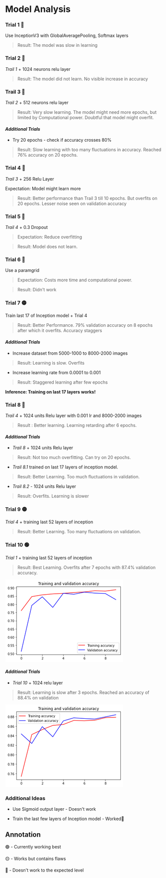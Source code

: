 # Model Analysis
### Trial 1 🔴

Use InceptionV3 with GlobalAveragePooling, Softmax layers

> Result: The model was slow in learning

### Trial 2 🔴

*Trail 1* + 1024 neurons relu layer

> Result: The model did not learn. No visible increase in accuracy

### Trail 3 🔴

*Trail 2* + 512 neurons relu layer

> Result: Very slow learning. The model might need more epochs, but limited by Computational power. Doubtful that model might overfit.

#### *Additional Trials*

  * Try 20 epochs - check if accuracy crosses 80%
  > Result: Slow learning with too many fluctuations in accuracy. Reached 76% accuracy on 20 epochs.

### Trial 4 🔴

*Trail 3* + 256 Relu Layer

Expectation: Model might learn more

> Result: Better performance than Trail 3 till 10 epochs. But overfits on 20 epochs. Lesser noise seen on validation accuracy

### Trial 5 🔴

*Trail 4* + 0.3 Dropout

> Expectation: Reduce overfitting

> Result: Model does not learn.

### Trial 6 🔴

Use a paramgrid

> Expectation: Costs more time and computational power.

> Result: Didn't work

### Trial 7 🟡

Train last 17 of Inception model + Trial 4

> Result: Better Performance. 79% validation accuracy on 8 epochs after which it overfits. Accuracy staggers

#### *Additional Trials*

* Increase dataset from 5000-1000 to 8000-2000 images

> Result: Learning is slow. Overfits

* Increase learning rate from 0.0001 to 0.001

> Result: Staggered learning after few epochs

**Inference: Training on last 17 layers works!**

### Trial 8 🔴

*Trail 4* + 1024 units Relu layer with 0.001 lr and 8000-2000 images

> Result : Better learning. Learning retarding after 6 epochs.

#### *Additional Trials*

* *Trail 8* + 1024 units Relu layer

> Result: Not too much overfitting. Can try on 20 epochs.

* *Trail 8.1* trained on last 17 layers of inception model.

> Result: Better Learning. Too much fluctuations in validation.

* *Trail 8.2* - 1024 units Relu layer

> Result: Overfits. Learning is slower

### Trial 9 🟡

*Trial 4* + training last 52 layers of inception

> Result: Better Learning. Too many fluctuations on validation.

### Trial 10 🟢

*Trial 1* + training last 52 layers of inception

> Result: Best Learning. Overfits after 7 epochs with 87.4% validation accuracy.

![Accuracy Graph](https://github.com/vikram0230/Mustache-Detection/blob/main/Mustache%20Detection%20without%20OpenCV/graphs/trial%2010-acc.png?raw=true)

#### *Additional Trials*

* *Trial 10* + 1024 relu layer

> Result: Learning is slow after 3 epochs. Reached an accuracy of 88.4% on validation

![Accuracy Graph](https://github.com/vikram0230/Mustache-Detection/blob/main/Mustache%20Detection%20without%20OpenCV/graphs/trial10.1-acc.png?raw=true)

### Additional Ideas

* Use Sigmoid output layer - Doesn't work

* Train the last few layers of Inception model - Worked🎉

## Annotation
🟢 - Currently working best

🟡 - Works but contains flaws

🔴 - Doesn't work to the expected level
